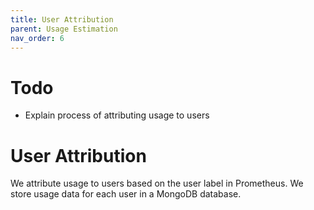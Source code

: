 ```yaml
---
title: User Attribution
parent: Usage Estimation
nav_order: 6
---
```


# Todo
* Explain process of attributing usage to users

# User Attribution
We attribute usage to users based on the user label in Prometheus. We store usage data for each user in a MongoDB database.
